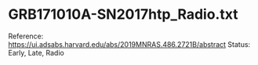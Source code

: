 # GRB171010A-SN2017htp_Radio.txt

Reference: https://ui.adsabs.harvard.edu/abs/2019MNRAS.486.2721B/abstract
Status: Early, Late, Radio